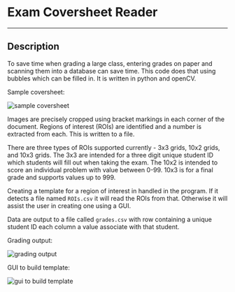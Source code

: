 # Exam Coversheet Reader
-----------
## Description
To save time when grading a large class, entering grades on paper and scanning them into a database can save time. This code does that using bubbles which can be filled in. It is written in python and openCV.

Sample coversheet:

![sample coversheet](http://i.imgur.com/B2Qzszl.png)

Images are precisely cropped using bracket markings in each corner of the document. Regions of interest (ROIs) are identified and a number is extracted from each. This is written to a file.

There are three types of ROIs supported currently - 3x3 grids, 10x2 grids, and 10x3 grids. The 3x3 are intended for a three digit unique student ID which students will fill out when taking the exam. The 10x2 is intended to score an individual problem with value between 0-99. 10x3 is for a final grade and supports values up to 999.

Creating a template for a region of interest in handled in the program. If it detects a file named ```ROIs.csv``` it will read the ROIs from that. Otherwise it will assist the user in creating one using a GUI.

Data are output to a file called ```grades.csv``` with row containing a unique student ID each column a value associate with that student.

Grading output:

![grading output](http://i.imgur.com/NWif246.png)

GUI to build template:

![gui to build template](http://i.imgur.com/3gJgafZ.png)
